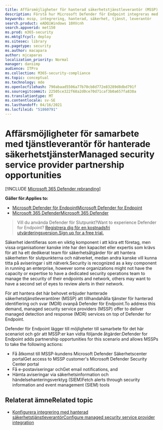 ```yaml
---
title: Affärsmöjligheter för hanterad säkerhetstjänstleverantör (MSSP)
description: Förstå hur Microsoft Defender för Endpoint integreras med tjänstleverantörer för hanterade säkerhetstjänster (MSSP)
keywords: mssp, integrering, hanterad, säkerhet, tjänst, leverantör
search.product: eADQiWindows 10XVcnh
search.appverid: met150
ms.prod: m365-security
ms.mktglfcycl: deploy
ms.sitesec: library
ms.pagetype: security
ms.author: macapara
author: mjcaparas
localization_priority: Normal
manager: dansimp
audience: ITPro
ms.collection: M365-security-compliance
ms.topic: conceptual
ms.technology: mde
ms.openlocfilehash: 790abaad5506a77b70cb8d772e83289d8dbd791f
ms.sourcegitcommit: 22505ce322f68a2d0ce70d71caf3b0a657fa838a
ms.translationtype: MT
ms.contentlocale: sv-SE
ms.lasthandoff: 04/16/2021
ms.locfileid: "51860791"
---
```

# <a name="managed-security-service-provider-partnership-opportunities"></a><span data-ttu-id="72cbc-104">Affärsmöjligheter för samarbete med tjänstleverantör för hanterade säkerhetstjänster</span><span class="sxs-lookup"><span data-stu-id="72cbc-104">Managed security service provider partnership opportunities</span></span>

[!INCLUDE [Microsoft 365 Defender rebranding](../../includes/microsoft-defender.md)]

<span data-ttu-id="72cbc-105">**Gäller för:**</span><span class="sxs-lookup"><span data-stu-id="72cbc-105">**Applies to:**</span></span>
- [<span data-ttu-id="72cbc-106">Microsoft Defender för Endpoint</span><span class="sxs-lookup"><span data-stu-id="72cbc-106">Microsoft Defender for Endpoint</span></span>](https://go.microsoft.com/fwlink/p/?linkid=2154037)
- [<span data-ttu-id="72cbc-107">Microsoft 365 Defender</span><span class="sxs-lookup"><span data-stu-id="72cbc-107">Microsoft 365 Defender</span></span>](https://go.microsoft.com/fwlink/?linkid=2118804)


> <span data-ttu-id="72cbc-108">Vill du använda Defender för Slutpunkt?</span><span class="sxs-lookup"><span data-stu-id="72cbc-108">Want to experience Defender for Endpoint?</span></span> [<span data-ttu-id="72cbc-109">Registrera dig för en kostnadsfri utvärderingsversion.</span><span class="sxs-lookup"><span data-stu-id="72cbc-109">Sign up for a free trial.</span></span>](https://www.microsoft.com/microsoft-365/windows/microsoft-defender-atp?ocid=docs-mssp-support-abovefoldlink)


<span data-ttu-id="72cbc-110">Säkerhet identifieras som en viktig komponent i att köra ett företag, men vissa organisationer kanske inte har den kapacitet eller expertis som krävs för att ha ett dedikerat team för säkerhetsåtgärder för att hantera säkerheten för slutpunkterna och nätverket, medan andra kanske vill kunna titta på aviseringar i sitt nätverk.</span><span class="sxs-lookup"><span data-stu-id="72cbc-110">Security is recognized as a key component in running an enterprise, however some organizations might not have the capacity or expertise to have a dedicated security operations team to manage the security of their endpoints and network, others may want to have a second set of eyes to review alerts in their network.</span></span>


<span data-ttu-id="72cbc-111">För att hantera det här behovet erbjuder hanterade säkerhetstjänstleverantörer (MSSP) att tillhandahålla tjänster för hanterad identifiering och svar (MDR) ovanpå Defender för Endpoint.</span><span class="sxs-lookup"><span data-stu-id="72cbc-111">To address this demand, managed security service providers (MSSP) offer to deliver managed detection and response (MDR) services on top of Defender for Endpoint.</span></span> 


<span data-ttu-id="72cbc-112">Defender för Endpoint lägger till möjligheter till samarbete för det här scenariot och gör att MSSP:er kan vidta följande åtgärder:</span><span class="sxs-lookup"><span data-stu-id="72cbc-112">Defender for Endpoint adds partnership opportunities for this scenario and allows MSSPs to take the following actions:</span></span>

- <span data-ttu-id="72cbc-113">Få åtkomst till MSSP-kundens Microsoft Defender Säkerhetscenter portal</span><span class="sxs-lookup"><span data-stu-id="72cbc-113">Get access to MSSP customer's Microsoft Defender Security Center portal</span></span>
- <span data-ttu-id="72cbc-114">Få e-postaviseringar och</span><span class="sxs-lookup"><span data-stu-id="72cbc-114">Get email notifications, and</span></span> 
- <span data-ttu-id="72cbc-115">Hämta aviseringar via säkerhetsinformation och händelsehanteringsverktyg (SIEM)</span><span class="sxs-lookup"><span data-stu-id="72cbc-115">Fetch alerts through security information and event management (SIEM) tools</span></span>


## <a name="related-topic"></a><span data-ttu-id="72cbc-116">Relaterat ämne</span><span class="sxs-lookup"><span data-stu-id="72cbc-116">Related topic</span></span>
- [<span data-ttu-id="72cbc-117">Konfigurera integrering med hanterad säkerhetstjänstleverantör</span><span class="sxs-lookup"><span data-stu-id="72cbc-117">Configure managed security service provider integration</span></span>](configure-mssp-support.md)





